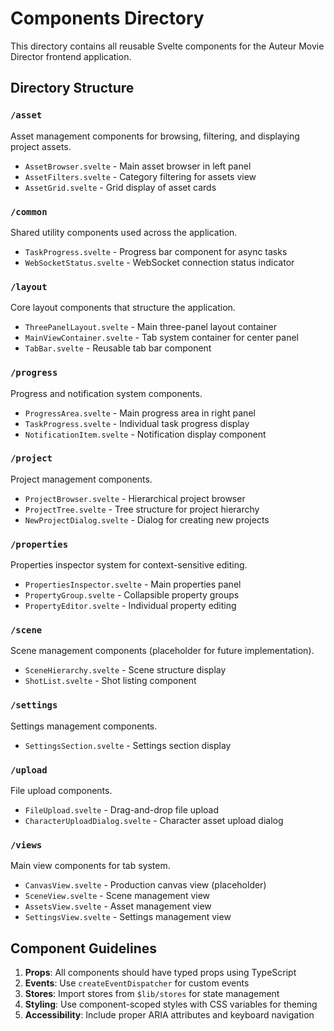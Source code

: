 # Components Directory

This directory contains all reusable Svelte components for the Auteur Movie Director frontend application.

## Directory Structure

### `/asset`

Asset management components for browsing, filtering, and displaying project assets.

- `AssetBrowser.svelte` - Main asset browser in left panel
- `AssetFilters.svelte` - Category filtering for assets view
- `AssetGrid.svelte` - Grid display of asset cards

### `/common`

Shared utility components used across the application.

- `TaskProgress.svelte` - Progress bar component for async tasks
- `WebSocketStatus.svelte` - WebSocket connection status indicator

### `/layout`

Core layout components that structure the application.

- `ThreePanelLayout.svelte` - Main three-panel layout container
- `MainViewContainer.svelte` - Tab system container for center panel
- `TabBar.svelte` - Reusable tab bar component

### `/progress`

Progress and notification system components.

- `ProgressArea.svelte` - Main progress area in right panel
- `TaskProgress.svelte` - Individual task progress display
- `NotificationItem.svelte` - Notification display component

### `/project`

Project management components.

- `ProjectBrowser.svelte` - Hierarchical project browser
- `ProjectTree.svelte` - Tree structure for project hierarchy
- `NewProjectDialog.svelte` - Dialog for creating new projects

### `/properties`

Properties inspector system for context-sensitive editing.

- `PropertiesInspector.svelte` - Main properties panel
- `PropertyGroup.svelte` - Collapsible property groups
- `PropertyEditor.svelte` - Individual property editing

### `/scene`

Scene management components (placeholder for future implementation).

- `SceneHierarchy.svelte` - Scene structure display
- `ShotList.svelte` - Shot listing component

### `/settings`

Settings management components.

- `SettingsSection.svelte` - Settings section display

### `/upload`

File upload components.

- `FileUpload.svelte` - Drag-and-drop file upload
- `CharacterUploadDialog.svelte` - Character asset upload dialog

### `/views`

Main view components for tab system.

- `CanvasView.svelte` - Production canvas view (placeholder)
- `SceneView.svelte` - Scene management view
- `AssetsView.svelte` - Asset management view
- `SettingsView.svelte` - Settings management view

## Component Guidelines

1. **Props**: All components should have typed props using TypeScript
2. **Events**: Use `createEventDispatcher` for custom events
3. **Stores**: Import stores from `$lib/stores` for state management
4. **Styling**: Use component-scoped styles with CSS variables for theming
5. **Accessibility**: Include proper ARIA attributes and keyboard navigation
